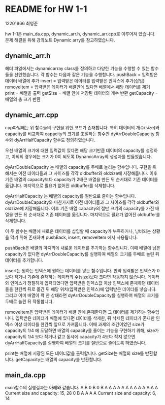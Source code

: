 # README for HW 1-1

12201966 최영준

hw 1-1은 main_da.cpp, dynamic_arr.h, dynamic_arr.cpp로 이루어져 있습니다.
문제 해결을 위해 강의노트 Dynamic arry를 참고하였습니다. 

## dynamic_arr.h
헤더 파일에서는 dynamicarray class를 정의하고 다양한 기능을 수행할 수 있는 함수들을 선언했습니다. 
각 함수는 다음과 같은 기능을 수행합니다.
pushBack = 입력받은 데이터 배열에 추가
insert = 입력받은 데이터를 입력받은 인덱스에 추가(삽입)
removeItem = 입력받은 데이터가 배열안에 있다면 배열에서 해당 데이터를 제거
print = 배열을 출력
getSize = 배열 안에 저장된 데이터의 개수 반환
getCapacity = 배열의 총 크기 반환

## dynamic_arr.cpp
cpp파일에는 위 함수들의 구현을 위한 코드가 존재합니다.
특히 데이터의 개수(size)와 capacity를 비교하여 capacity의 크기를 조절하는 함수인 
dyArrDoubleCapacity 함수와 dyArrHalfCapacity 함수도 정의하였습니다. 

우선 배열의 크기에 대한 입력값이 있다면 해당 크기만큼 데이터의 capacity를 설정하고, 이외의 경우에는 크기가 0이 되도록 DynamicArray의 생성자를 만들었습니다.

dyArrDoubleCapacity 는 배열의 capacity를 두배로 늘리는 함수입니다. 
구현을 위해서는 이전 데이터들과 그 사이즈를 각각 oldbuffer와 oldzize에 저장해둡니다.
이후 기존 배열의 capacity보다 capacity가 2배큰 배열을 만든 뒤 순서대로 기존 데이터를 옮깁니다.
마지막으로 필요가 없어진 oldbuffer를 삭제합니다. 

dyArrHalfCapacity 는 배열의 capacity를 절반으로 줄이는 함수입니다.
dyArrDoubleCapacity와 마찬가지로 이전 데이터들과 그 사이즈를 각각 oldbuffer와 oldzize에 저장해둡니다. 이후 기존 배열 capacity의 절반 크기의 capacity를 가진 배열을 만든 뒤 순서대로 기존 데이터를 옮깁니다.
마지막으로 필요가 없어진 oldbuffer를 삭제합니다. 

이 두 함수는 배열에 새로운 데이터를 삽입할 때 capacity가 부족하거나, 낭비되는 상황을 막기 위해 존재하며 pushBack, insert, removeItem 에서 사용됩니다. 

pushBack은 배열의 마지막에 새로운 데이터를 추가하는 함수입니다. 이때 배열에 남은 capacity가 없다면 dyArrDoubleCapacity를 실행하여 배열의 크기를 두배로 늘린 뒤 데이터를 추가합니다. 

insert는 원하는 인덱스에 원하는 데이터를 넣는 함수입니다. 만약 입력받은 인덱스가 0보다 작거나 기존에 존재하는 데이터의 수(size)보다 크다면 작동하지 않습니다.
데이터와 인덱스가 정절하게 입력되었다면 입력받은 인덱스값 이상 인덱스에 존재하던 데이터들을 한칸씩 뒤로 옮긴 뒤 해당 위치(입력받은 인덱스)에 입력받은 데이터를 넣습니다. 
그리고 이미 배열이 꽉 찬 상태라면 dyArrDoubleCapacity를 실행하여 배열의 크기를 두배로 늘린 뒤 작동합니다. 

removeItem은 입력받은 데이터가 배열 안에 존재한다면 그 데이터를 제거하는 함수입니다. 
입력받은 데이터가 배열에 있다면 데이터를 삭제한, 뒤 삭제된 데이터가 존재한 인덱스 이상 데이터를 한칸씩 앞으로 가져옵니다. 
이때 과제의 조건이었던 size가 capacity의 1/4 에 도달하면 배열의 capacity를 줄이는 기능을 구현하기 위해, size가 capacity의 1/4 보다 작거나 같고 동시에 capacity가 4보다 작지 않으면 dyArrHalfCapacity를 실행하여 배열의 크기를 절반으로 줄이도록 하였습니다. 

print는 배열에 저장된 모든 데이터값을 출력합니다.
getSize는 배열의 size를 반환합니다.
getCapacity는 배열의 capacity를 반환합니다. 

## main_da.cpp
main함수의 실행결과는 아래와 같습니다.
A
B
0
B
0
B
A
A
A
A
A
A
A
A
A
A
A
A
A
Current size and capacity: 15, 28
0
B
A
A
A
A
Current size and capacity: 6, 14